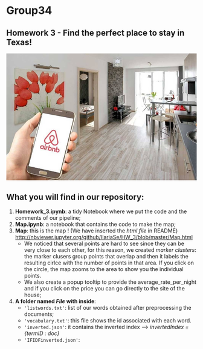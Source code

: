 # Group34
## Homework 3 - Find the perfect place to stay in Texas!
![alt text](https://github.com/IlariaSe/HW_3/blob/master/airbnb.jpg)
## What you will find in our repository:
1. **Homework_3.ipynb**: a tidy Notebook where we put the code and the comments of our pipeline;
2. **Map.ipynb**: a notebook that contains the code to make the map;
3. **Map**: this is the map ! (We have inserted the *html file* in README) http://nbviewer.jupyter.org/github/IlariaSe/HW_3/blob/master/Map.html
    * We noticed that several points are hard to see since they can be very close to each other, for this reason, we created *marker clusters*: the marker clusers group points that overlap and then it labels the resulting cirlce with the number of points in that area. If you click on the circle, the map zooms to the area to show you the individual points.
    * We also create a popup tooltip to provide the average_rate_per_night and if you click on the price you can go directly to the site of the house;
4. **A folder named *File* with inside**: 
     - `'listwords.txt'`: list of our words obtained after preprocessing the documents;
     - `'vocabulary.txt'`: this file shows the id associated with each word.
     - `'inverted.json'`: it contains the inverted index --> *invertedIndex = {termID : doc}*
     - `'IFIDFinverted.json'`:
